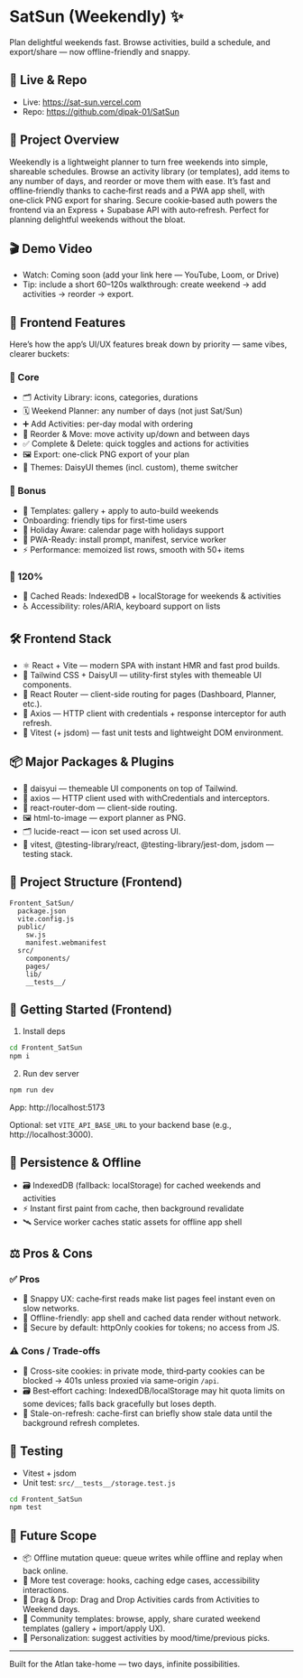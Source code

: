 # SatSun (Weekendly) ✨

Plan delightful weekends fast. Browse activities, build a schedule, and export/share — now offline-friendly and snappy.

## 🔗 Live & Repo
- Live: https://sat-sun.vercel.com
- Repo: https://github.com/dipak-01/SatSun

## 📖 Project Overview
Weekendly is a lightweight planner to turn free weekends into simple, shareable schedules.
Browse an activity library (or templates), add items to any number of days, and reorder or move them with ease.
It’s fast and offline‑friendly thanks to cache‑first reads and a PWA app shell, with one‑click PNG export for sharing.
Secure cookie‑based auth powers the frontend via an Express + Supabase API with auto‑refresh.
Perfect for planning delightful weekends without the bloat.

## 🎬 Demo Video
- Watch: Coming soon (add your link here — YouTube, Loom, or Drive)
- Tip: include a short 60–120s walkthrough: create weekend → add activities → reorder → export.

## 🌟 Frontend Features
Here’s how the app’s UI/UX features break down by priority — same vibes, clearer buckets:

### 🔹 Core 
- 🗂️ Activity Library: icons, categories, durations
- 🗓️ Weekend Planner: any number of days (not just Sat/Sun)
- ➕ Add Activities: per-day modal with ordering
- 🔁 Reorder & Move: move activity up/down and between days
- ✅ Complete & Delete: quick toggles and actions for activities
- 🖼️ Export: one-click PNG export of your plan
- 🎨 Themes: DaisyUI themes (incl. custom), theme switcher

### 🔸 Bonus  
- 🧩 Templates: gallery + apply to auto-build weekends
-  Onboarding: friendly tips for first-time users
- 📅 Holiday Aware: calendar page with holidays support
- 📲 PWA-Ready: install prompt, manifest, service worker
- ⚡ Performance: memoized list rows, smooth with 50+ items

### 🔺 120%  
- 🧠 Cached Reads: IndexedDB + localStorage for weekends & activities
- ♿ Accessibility: roles/ARIA, keyboard support on lists
  

## 🛠️ Frontend Stack 
- ⚛️ React + Vite — modern SPA with instant HMR and fast prod builds.
- 🎨 Tailwind CSS + DaisyUI — utility-first styles with themeable UI components.
- 🧭 React Router — client-side routing for pages (Dashboard, Planner, etc.).
- 🔗 Axios — HTTP client with credentials + response interceptor for auth refresh.
- 🧪 Vitest (+ jsdom) — fast unit tests and lightweight DOM environment.

## 📦 Major Packages & Plugins
- 💠 daisyui — themeable UI components on top of Tailwind.
- 🔁 axios — HTTP client used with withCredentials and interceptors.
- 🧭 react-router-dom — client-side routing.
- 🖼️ html-to-image — export planner as PNG.
- 🗂️ lucide-react — icon set used across UI.
- 🧪 vitest, @testing-library/react, @testing-library/jest-dom, jsdom — testing stack.

## 📁 Project Structure (Frontend)
```
Frontent_SatSun/
  package.json
  vite.config.js
  public/
    sw.js
    manifest.webmanifest
  src/
    components/
    pages/
    lib/
    __tests__/
```

## 🚀 Getting Started (Frontend)
1) Install deps
```bash
cd Frontent_SatSun
npm i
```
2) Run dev server
```bash
npm run dev
```
App: http://localhost:5173

Optional: set `VITE_API_BASE_URL` to your backend base (e.g., http://localhost:3000).

## 🧳 Persistence & Offline
- 🗃️ IndexedDB (fallback: localStorage) for cached weekends and activities
- ⚡ Instant first paint from cache, then background revalidate
- 🛰️ Service worker caches static assets for offline app shell

## ⚖️ Pros & Cons
### ✅ Pros
- 🚀 Snappy UX: cache‑first reads make list pages feel instant even on slow networks.
- 📴 Offline-friendly: app shell and cached data render without network.
- 🔐 Secure by default: httpOnly cookies for tokens; no access from JS.
 

### ⚠️ Cons / Trade‑offs
- 🍪 Cross-site cookies: in private mode, third‑party cookies can be blocked → 401s unless proxied via same-origin `/api`.
- 🗃️ Best‑effort caching: IndexedDB/localStorage may hit quota limits on some devices; falls back gracefully but loses depth.
- 🔄 Stale-on-refresh: cache-first can briefly show stale data until the background refresh completes.

 
## 🧪 Testing
- Vitest + jsdom
- Unit test: `src/__tests__/storage.test.js`
```bash
cd Frontent_SatSun
npm test
```

## 🔭 Future Scope
 
 
- 📦 Offline mutation queue: queue writes while offline and replay when back online.
- 🧪 More test coverage: hooks, caching edge cases, accessibility interactions.
- 🔀 Drag & Drop: Drag and Drop Activities cards from Activities to Weekend days. 
- 🧩 Community templates: browse, apply, share curated weekend templates (gallery + import/apply UX).
- 🎯 Personalization: suggest activities by mood/time/previous picks.
 
---
Built for the Atlan take-home — two days, infinite possibilities.
